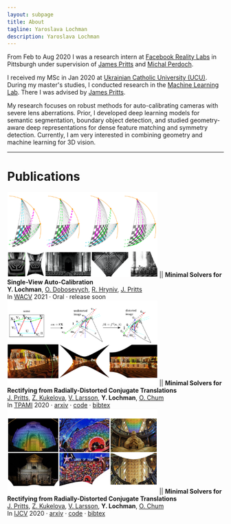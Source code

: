 ```yaml
---
layout: subpage
title: About
tagline: Yaroslava Lochman
description: Yaroslava Lochman
---
```


From Feb to Aug 2020 I was a research intern at [Facebook Reality Labs][frl] in Pittsburgh under supervision of [James Pritts](https://prittjam.github.io) and [Michal Perdoch](https://scholar.google.com/citations?user=0Y_LBNIAAAAJ).

I received my MSc in Jan 2020 at [Ukrainian Catholic University (UCU)][ucu]. During my master's studies, I conducted research in the [Machine Learning Lab][mllab]. There I was advised by [James Pritts](https://prittjam.github.io).

My research focuses on robust methods for auto-calibrating cameras with severe lens aberrations. Prior, I developed deep learning models for semantic segmentation, boundary object detection, and studied geometry-aware deep representations for dense feature matching and symmetry detection. Currently, I am very interested in combining geometry and machine learning for 3D vision.

[ucu]: https://apps.ucu.edu.ua/en
[mllab]: https://apps.ucu.edu.ua/en/mllab
[frl]: https://tech.fb.com/codec-avatars-facebook-reality-labs

---

# Publications

<img src="./assets/thumbnails/wacv21.png" width="350"/> || **Minimal Solvers for Single-View Auto-Calibration** <br> **Y. Lochman**, [O. Dobosevych][odobosevych], [R. Hryniv][rhryniv], [J. Pritts][jbpritts] <br> In [WACV](http://wacv2021.thecvf.com) 2021 · Oral · release soon
<img src="./assets/thumbnails/pami20.png" width="350"/> || **Minimal Solvers for Rectifying from Radially-Distorted Conjugate Translations** <br> [J. Pritts][jbpritts], [Z. Kukelova][zkukelova], [V. Larsson][vlarsson], **Y. Lochman**, [O. Chum][ochum] <br> In [TPAMI][tpami20] 2020 · [arxiv][tpami20-arxiv] · [code][repeats] · [bibtex](bibtex/pami20.html)
<img src="./assets/thumbnails/ijcv20.png" width="350"/> || **Minimal Solvers for Rectifying from Radially-Distorted Conjugate Translations**<br>[J. Pritts][jbpritts], [Z. Kukelova][zkukelova], [V. Larsson][vlarsson], **Y. Lochman**, [O. Chum][ochum] <br> In [IJCV][ijcv20] 2020 · [arxiv][ijcv20-arxiv] · [code][repeats] · [bibtex](bibtex/ijcv20.html)


[jbpritts]: https://scholar.google.com/citations?user=fvTKAEUAAAAJ
[zkukelova]: https://scholar.google.com/citations?user=M4a3VyYAAAAJ
[vlarsson]: https://scholar.google.com/citations?user=vHeD0TYAAAAJ
[ochum]: https://scholar.google.com/citations?user=4T42Ke0AAAAJ
[odobosevych]: https://scholar.google.com/citations?user=Zg-YKKQAAAAJ
[rhryniv]: https://scholar.google.com/citations?user=VqhpE1QAAAAJ

[repeats]: https://github.com/prittjam/repeats
[autocalib]: https://github.com/ylochman/autocalib

[tpami20]: https://ieeexplore.ieee.org/document/9086062
[tpami20-arxiv]: https://arxiv.org/pdf/1911.01507.pdf

[ijcv20]: https://link.springer.com/article/10.1007/s11263-019-01216-x
[ijcv20-arxiv]: https://arxiv.org/pdf/1907.11539.pdf